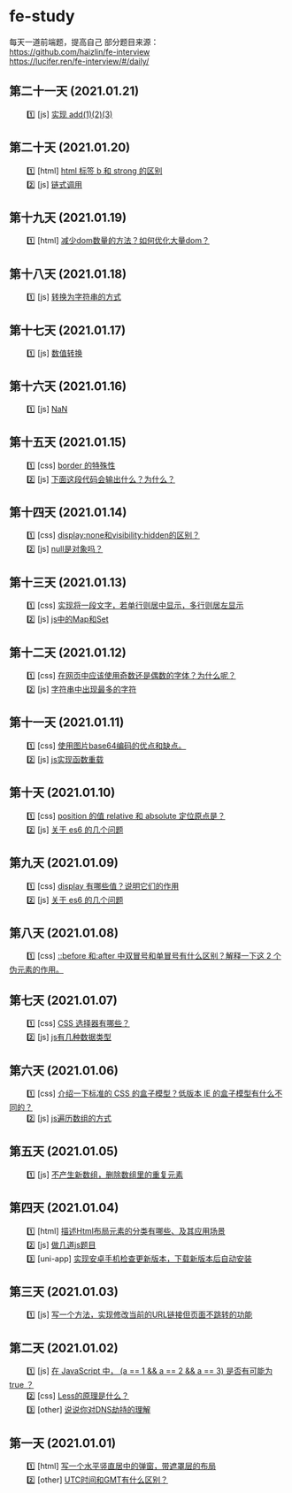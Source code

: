# fe-study
每天一道前端题，提高自己 
部分题目来源：  
https://github.com/haizlin/fe-interview  
https://lucifer.ren/fe-interview/#/daily/    
    

## 第二十一天 (2021.01.21)   
&nbsp;&nbsp;&nbsp;&nbsp;&nbsp;&nbsp;&nbsp;&nbsp;:one: [js] [实现 add(1)(2)(3)](https://github.com/Eveveen/fe-study/blob/master/js/18.柯里化.md)   
    

## 第二十天 (2021.01.20)  
&nbsp;&nbsp;&nbsp;&nbsp;&nbsp;&nbsp;&nbsp;&nbsp;:one: [html] [html 标签 b 和 strong 的区别](https://github.com/Eveveen/fe-study/blob/master/html/04.strong.md)   
&nbsp;&nbsp;&nbsp;&nbsp;&nbsp;&nbsp;&nbsp;&nbsp;:two: [js] [链式调用](https://github.com/Eveveen/fe-study/blob/master/js/17.链式调用.md)   
    
## 第十九天 (2021.01.19)  
&nbsp;&nbsp;&nbsp;&nbsp;&nbsp;&nbsp;&nbsp;&nbsp;:one: [html] [减少dom数量的方法？如何优化大量dom？](https://github.com/Eveveen/fe-study/blob/master/html/03.dom.md)   
   
## 第十八天 (2021.01.18)  
&nbsp;&nbsp;&nbsp;&nbsp;&nbsp;&nbsp;&nbsp;&nbsp;:one: [js] [转换为字符串的方式](https://github.com/Eveveen/fe-study/blob/master/js/16.string.md)   
   
## 第十七天 (2021.01.17)  
&nbsp;&nbsp;&nbsp;&nbsp;&nbsp;&nbsp;&nbsp;&nbsp;:one: [js] [数值转换](https://github.com/Eveveen/fe-study/blob/master/js/15.number.md)   

## 第十六天 (2021.01.16)  
&nbsp;&nbsp;&nbsp;&nbsp;&nbsp;&nbsp;&nbsp;&nbsp;:one: [js] [NaN](https://github.com/Eveveen/fe-study/blob/master/js/14.NaN.md)   

## 第十五天 (2021.01.15)  
&nbsp;&nbsp;&nbsp;&nbsp;&nbsp;&nbsp;&nbsp;&nbsp;:one: [css] [border 的特殊性](https://github.com/Eveveen/fe-study/blob/master/css/11.border.md)   
&nbsp;&nbsp;&nbsp;&nbsp;&nbsp;&nbsp;&nbsp;&nbsp;:two: [js] [下面这段代码会输出什么？为什么？](https://github.com/Eveveen/fe-study/blob/master/js/13.var.md)   

## 第十四天 (2021.01.14)  
&nbsp;&nbsp;&nbsp;&nbsp;&nbsp;&nbsp;&nbsp;&nbsp;:one: [css] [display:none和visibility:hidden的区别？](https://github.com/Eveveen/fe-study/blob/master/css/10.hide.md)   
&nbsp;&nbsp;&nbsp;&nbsp;&nbsp;&nbsp;&nbsp;&nbsp;:two: [js] [null是对象吗？](https://github.com/Eveveen/fe-study/blob/master/js/12.null.md)   
   
## 第十三天 (2021.01.13)  
&nbsp;&nbsp;&nbsp;&nbsp;&nbsp;&nbsp;&nbsp;&nbsp;:one: [css] [实现将一段文字，若单行则居中显示，多行则居左显示](https://github.com/Eveveen/fe-study/blob/master/css/09.flex.md)   
&nbsp;&nbsp;&nbsp;&nbsp;&nbsp;&nbsp;&nbsp;&nbsp;:two: [js] [js中的Map和Set](https://github.com/Eveveen/fe-study/blob/master/js/11.map-set.md)   

## 第十二天 (2021.01.12)  
&nbsp;&nbsp;&nbsp;&nbsp;&nbsp;&nbsp;&nbsp;&nbsp;:one: [css] [在网页中应该使用奇数还是偶数的字体？为什么呢？](https://github.com/Eveveen/fe-study/blob/master/css/08.font.md)   
&nbsp;&nbsp;&nbsp;&nbsp;&nbsp;&nbsp;&nbsp;&nbsp;:two: [js] [字符串中出现最多的字符](https://github.com/Eveveen/fe-study/blob/master/js/10.max.js)   

## 第十一天 (2021.01.11)  
&nbsp;&nbsp;&nbsp;&nbsp;&nbsp;&nbsp;&nbsp;&nbsp;:one: [css] [使用图片base64编码的优点和缺点。](https://github.com/Eveveen/fe-study/blob/master/css/07.base64.md)   
&nbsp;&nbsp;&nbsp;&nbsp;&nbsp;&nbsp;&nbsp;&nbsp;:two: [js] [js实现函数重载](https://github.com/Eveveen/fe-study/blob/master/js/09.overload.md)   

## 第十天 (2021.01.10)  
&nbsp;&nbsp;&nbsp;&nbsp;&nbsp;&nbsp;&nbsp;&nbsp;:one: [css] [position 的值 relative 和 absolute 定位原点是？](https://github.com/Eveveen/fe-study/blob/master/css/06.absolute.md)   
&nbsp;&nbsp;&nbsp;&nbsp;&nbsp;&nbsp;&nbsp;&nbsp;:two: [js] [关于 es6 的几个问题](https://github.com/Eveveen/fe-study/blob/master/js/08.es6-2.md)   

## 第九天 (2021.01.09)  
&nbsp;&nbsp;&nbsp;&nbsp;&nbsp;&nbsp;&nbsp;&nbsp;:one: [css] [display 有哪些值？说明它们的作用](https://github.com/Eveveen/fe-study/blob/master/css/05.display.md)   
&nbsp;&nbsp;&nbsp;&nbsp;&nbsp;&nbsp;&nbsp;&nbsp;:two: [js] [关于 es6 的几个问题](https://github.com/Eveveen/fe-study/blob/master/js/07.es6-1.md)   

## 第八天 (2021.01.08)  
&nbsp;&nbsp;&nbsp;&nbsp;&nbsp;&nbsp;&nbsp;&nbsp;:one: [css] [::before 和:after 中双冒号和单冒号有什么区别？解释一下这 2 个伪元素的作用。](https://github.com/Eveveen/fe-study/blob/master/css/04.element.md)  

## 第七天 (2021.01.07)  
&nbsp;&nbsp;&nbsp;&nbsp;&nbsp;&nbsp;&nbsp;&nbsp;:one: [css] [CSS 选择器有哪些？](https://github.com/Eveveen/fe-study/blob/master/css/03.selector.md)   
&nbsp;&nbsp;&nbsp;&nbsp;&nbsp;&nbsp;&nbsp;&nbsp;:two: [js] [js有几种数据类型](https://github.com/Eveveen/fe-study/blob/master/js/06.dataType.md)   

## 第六天 (2021.01.06)  
&nbsp;&nbsp;&nbsp;&nbsp;&nbsp;&nbsp;&nbsp;&nbsp;:one: [css] [介绍一下标准的 CSS 的盒子模型？低版本 IE 的盒子模型有什么不同的？](https://github.com/Eveveen/fe-study/blob/master/css/02.box.md)   
&nbsp;&nbsp;&nbsp;&nbsp;&nbsp;&nbsp;&nbsp;&nbsp;:two: [js] [js遍历数组的方式](https://github.com/Eveveen/fe-study/blob/master/js/05.array.md)  
       
## 第五天 (2021.01.05)  
&nbsp;&nbsp;&nbsp;&nbsp;&nbsp;&nbsp;&nbsp;&nbsp;:one: [js] [不产生新数组，删除数组里的重复元素](https://github.com/Eveveen/fe-study/blob/master/js/04.removeDuplicates.js)  
    
## 第四天 (2021.01.04)  
&nbsp;&nbsp;&nbsp;&nbsp;&nbsp;&nbsp;&nbsp;&nbsp;:one: [html] [描述Html布局元素的分类有哪些、及其应用场景](https://github.com/Eveveen/fe-study/blob/master/html/02.layout.md)   
&nbsp;&nbsp;&nbsp;&nbsp;&nbsp;&nbsp;&nbsp;&nbsp;:two: [js] [做几道js题目](https://github.com/Eveveen/fe-study/blob/master/js/03.question.js)  
&nbsp;&nbsp;&nbsp;&nbsp;&nbsp;&nbsp;&nbsp;&nbsp;:three: [uni-app] [实现安卓手机检查更新版本，下载新版本后自动安装](https://github.com/Eveveen/fe-study/blob/master/uni-app/uni-app-project/pages/update/update.vue)  
    
## 第三天 (2021.01.03)  
&nbsp;&nbsp;&nbsp;&nbsp;&nbsp;&nbsp;&nbsp;&nbsp;:one: [js] [写一个方法，实现修改当前的URL链接但页面不跳转的功能](https://github.com/Eveveen/fe-study/blob/master/js/02.url.js)  
    
## 第二天 (2021.01.02)  
&nbsp;&nbsp;&nbsp;&nbsp;&nbsp;&nbsp;&nbsp;&nbsp;:one: [js] [在 JavaScript 中， (a == 1 && a == 2 && a == 3) 是否有可能为 true ？
](https://github.com/Eveveen/fe-study/blob/master/js/01.equal.js)  
&nbsp;&nbsp;&nbsp;&nbsp;&nbsp;&nbsp;&nbsp;&nbsp;:two: [css] [Less的原理是什么？](https://github.com/Eveveen/fe-study/blob/master/css/01.less.md)  
&nbsp;&nbsp;&nbsp;&nbsp;&nbsp;&nbsp;&nbsp;&nbsp;:three: [other] [说说你对DNS劫持的理解](https://github.com/Eveveen/fe-study/blob/master/other/02.DNS.md) 
    
## 第一天 (2021.01.01)  
&nbsp;&nbsp;&nbsp;&nbsp;&nbsp;&nbsp;&nbsp;&nbsp;:one: [html] [写一个水平竖直居中的弹窗，带遮罩层的布局](https://github.com/Eveveen/fe-study/blob/master/html/01.modal.html)  
&nbsp;&nbsp;&nbsp;&nbsp;&nbsp;&nbsp;&nbsp;&nbsp;:two: [other] [UTC时间和GMT有什么区别？](https://github.com/Eveveen/fe-study/blob/master/other/01.UTC&GMT.md) 
